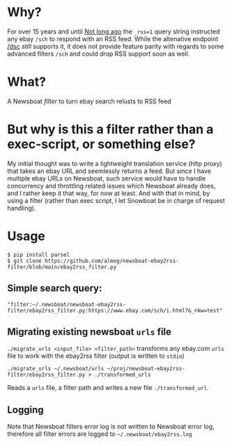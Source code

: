# Why?
For over 15 years and until [Not long ago](https://community.ebay.com/t5/Buying/RSS-feed-support-gone-for-good/td-p/32841248) the `_rss=1` query string instructed any ebay `/sch` to respond with an RSS feed.
While the altenative endpoint [/dsc](https://community.ebay.com/t5/Share-eBay-Technical-Issues/RSS-is-no-longer-available/td-p/32834076) _still_ supports it, it does not provide feature parity with regards to some advanced filters `/sch` and could drop RSS support soon as well.

# What?
A Newsboat _filter_ to turn ebay search relusts to RSS feed

# But why is this a filter rather than a exec-script, or something else?
My initial thought was to write a lightweight translation service (http proxy) that takes an ebay URL and seemlessly returns a feed.
But since I have multiple ebay URLs on Newsboat, such service would have to handle concurrency and throttling related issues which Newsboat already does, and I rather keep it that way, for now at least.
And with that in mind, by using a filter (rather than exec script, I let Snowboat be in charge of request handling).

# Usage
```
$ pip install parsel
$ git clone https://github.com/almog/newsboat-ebay2rss-filter/blob/main/ebay2rss_filter.py

```

## Simple search query:
```
"filter:~/.newsboat/newsboat-ebay2rss-filter/ebay2rss_filter.py:https://www.ebay.com/sch/i.html?&_nkw=test"
```
## Migrating existing newsboat `urls` file
`./migrate_urls <input_file> <filter_path>` transforms any ebay.com `urls` file to work with the ebay2rss filter (output is written to `stdio`)

```
./migrate_urls ~/.newsboat/urls ~/proj/newsboat-ebay2rss-filter/ebay2rss_filter.py > ./transformed_urls
```
Reads a `urls` file, a filter path and writes a new file `./transformed_url`.

## Logging
Note that Newsboat filters error log is not written to Newsboat error log, therefore all filter errors are logged to `~/.newsboat/ebay2rss.log`

